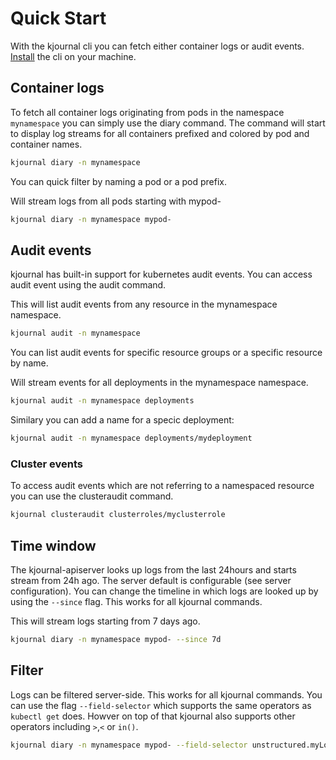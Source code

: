 # Quick Start

With the kjournal cli you can fetch either container logs or audit events.
[Install](cli/install) the cli on your machine.

## Container logs
To fetch all container logs originating from pods in the namespace `mynamespace` you can simply use the diary command.
The command will start to display log streams for all containers prefixed and colored by pod and container names.

```sh
kjournal diary -n mynamespace
```

You can quick filter by naming a pod or a pod prefix.

Will stream logs from all pods starting with mypod-
```sh
kjournal diary -n mynamespace mypod-
```

## Audit events
kjournal has built-in support for kubernetes audit events. 
You can access audit event using the audit command.

This will list audit events from any resource in the mynamespace namespace.
```sh
kjournal audit -n mynamespace
```

You can list audit events for specific resource groups or a specific resource by name.

Will stream events for all deployments in the mynamespace namespace.
```sh
kjournal audit -n mynamespace deployments
```

Similary you can add a name for a specic deployment:
```sh
kjournal audit -n mynamespace deployments/mydeployment
```

### Cluster events
To access audit events which are not referring to a namespaced resource you can use the clusteraudit command.
 
```sh
kjournal clusteraudit clusterroles/myclusterrole
```

## Time window
The kjournal-apiserver looks up logs from the last 24hours and starts stream from 24h ago. 
The server default is configurable (see server configuration).
You can change the timeline in which logs are looked up by using the `--since` flag.
This works for all kjournal commands.

This will stream logs starting from 7 days ago.
```sh
kjournal diary -n mynamespace mypod- --since 7d
```

## Filter
Logs can be filtered server-side. This works for all kjournal commands.
You can use the flag `--field-selector` which supports the same operators as `kubectl get` does. 
Howver on top of that kjournal also supports other operators including `>`,`<` or `in()`.

```sh
kjournal diary -n mynamespace mypod- --field-selector unstructured.myLogField=xxx
```
